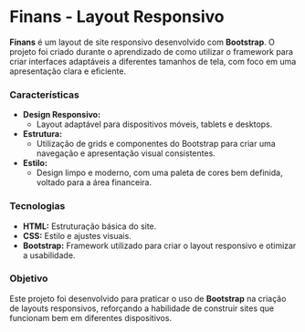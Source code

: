 # Finans - Layout Responsivo

**Finans** é um layout de site responsivo desenvolvido com **Bootstrap**. O projeto foi criado durante o aprendizado de como utilizar o framework para criar interfaces adaptáveis a diferentes tamanhos de tela, com foco em uma apresentação clara e eficiente.

### Características  
- **Design Responsivo:**  
  - Layout adaptável para dispositivos móveis, tablets e desktops.  
- **Estrutura:**  
  - Utilização de grids e componentes do Bootstrap para criar uma navegação e apresentação visual consistentes.
- **Estilo:**  
  - Design limpo e moderno, com uma paleta de cores bem definida, voltado para a área financeira.

### Tecnologias  
- **HTML:** Estruturação básica do site.  
- **CSS:** Estilo e ajustes visuais.  
- **Bootstrap:** Framework utilizado para criar o layout responsivo e otimizar a usabilidade.

### Objetivo  
Este projeto foi desenvolvido para praticar o uso de **Bootstrap** na criação de layouts responsivos, reforçando a habilidade de construir sites que funcionam bem em diferentes dispositivos.
